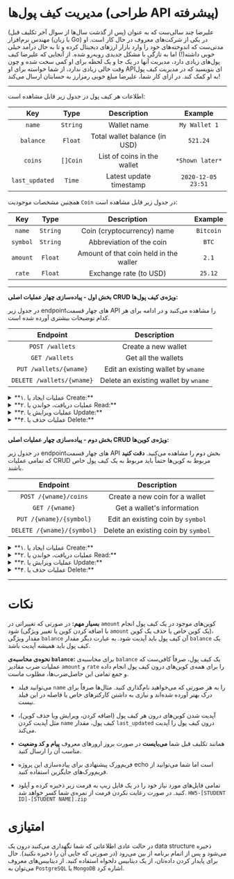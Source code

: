 # مدیریت کیف‌ پول‌ها (طراحی API پیشرفته)

(پس از گذشت سال‌ها از سوال آخر تکلیف قبل) علیرضا چند سالی‌ست که به عنوان مهندس نرم‌افزار (با زبان Go) در یکی از شرکت‌های معروف در حال کار است. او مدتی‌ست که اندوخته‌های خود را وارد بازار ارزهای دیجیتال کرده و تا به حال درآمد خیلی خوبی داشته(!) اما به تازگی با مشکل جدیدی روبه‌رو شده. از آنجایی که علیرضا کیف‌ پول‌های زیادی دارد، مدیریت آنها در یک جا و یک لحظه برای او کمی سخت شده و چون وقت خالی زیادی ندارد، از شما خواسته برای او APIای بنویسید که در مدیریت کیف‌ پول‌ به او کمک کند. در ازای کار شما، علیرضا مبلغ خوبی رمزارز به حسابتان ارسال می‌کند!

----------

اطلاعات هر کیف پول در جدول زیر قابل مشاهده است:

|   Key   |    Type     |     Description    |   Example       |
|:-----------:|:------------------:|:-----------:|:-----------:|
|`name`|`String`|Wallet name|`My Wallet 1`|
|`balance`|`Float`|Total wallet balance (in USD)|`521.24`|
|`coins`|`[]Coin`|List of coins in the wallet|`*Shown later*`|
|`last_updated`|`Time`|Latest update timestamp|`2020-12-05 23:51`|

همچنین مشخصات موجودیت ‍`Coin` در جدول زیر قابل مشاهده است:

|   Key   |    Type     |     Description    |   Example       |
|:-----------:|:------------------:|:-----------:|:-----------:|
|`name`|`String`|Coin (cryptocurrency) name|`Bitcoin`|
|`symbol`|`String`|Abbreviation of the coin|`BTC`|
|`amount`|`Float`|Amount of that coin held in the waller|`2.1`|
|`rate`|`Float`|Exchange rate (to USD)|`25.12`|


----------


**بخش اول - پیاده‌سازی چهار عملیات اصلی CRUD ویژه‌ی کیف پول‌ها:**

در جدول زیر endpointهای چهار قسمت API را مشاهده می‌کنید و در ادامه برای هر کدام توضیحات بیشتری آورده شده است.

|   Endpoint   |   Description   |
|:---------------:|:------------:|
|`POST /wallets`|Create a new wallet|
|`GET /wallets`|Get all the wallets|
|`PUT /wallets/{wname}`|Edit an existing wallet by `wname`|
|`DELETE /wallets/{wname}`|Delete an existing wallet by `wname`|

<details>
<summary>**۱. عملیات ایجاد یا Create:**</summary>

در این endpoint از API پس از دریافت نام کیف پول توسط سرور، اگر آن نام تکراری نباشد، یک کیف پول جدید ایجاد شده و نتیجه‌ی آن برمی‌گردد. در صورت وجود خطا نیز می‌بایست ارور مناسب برگردانده شود. **دقت کنید** که مقدار `last_updated` در جواب سرور همان زمان ایجاد کیف پول است.

نمونه‌ای از درخواست کاربر:
```JSON
// POST /wallets
{
	"name": "Wallet3",
}
```
پاسخ سرور (در صورت نبود مشکل):
```JSON
{
	"name": "Wallet3",
	"balance": 0.0,
	"coins": [],
	"last_updated": "2020-12-05 12:32",
	"code": 200,
	"message": "Wallet added successfully!"
}
```
</details>

<details>
<summary>**۲. عملیات دریافت، خواندن یا Read:**</summary>

در این endpoint از API نیازی به وارد کردن اطلاعات نیست و صرفاً با درخواست زدن، اطلاعات تمامی کیف پول‌های موجود برگردانده می‌شود.

درخواست به سرور:
```JSON
// GET /wallets
```

پاسخ سرور پس از درخواست:
```JSON
{
	"size": 5,
	"wallets": [
		{
			"name": "Wallet6",
			"balance": 24.10,
			"coins": [
				{
					"name": "Bitcoin",
					"symbol": "BTC",
					"amount": 2.15,
					"rate": 55.214
				},
				{...},
				{...}
			],
			"last_updated": "2020-12-08 12:32"
		},
		{...},
		{...},
		{...},
		{...}
	],
	"code": 200,
	"message": "All wallets received successfully!"
}
```
</details>

<details>
<summary>**۳. عملیات ویرایش یا Update:**</summary>

در این endpoint تنها می‌توان اسم یک کیف پول مورد نظر را عوض کرد که به راحتی با درخواست زیر قابل انجام است:

```JSON
// PUT /wallets/{wname}
{
	"name": "Wallet3_new",
}
```
پاسخ سرور (در صورت نبود مشکل):
```JSON
{
	"name": "Wallet3_new",
	"balance": 212.1,
	"coins": [
		{...},
		{...}
	],
	"last_updated": "2020-12-05 12:32",
	"code": 200,
	"message": "Wallet name changed successfully!"
}
```
</details>

<details>
<summary>**۴. عملیات حذف یا Delete:**</summary>

در آخرین endpoint مربوط به کیف پول‌ها با استفاده از نام یک کیف پول می‌توان آن کیف پول و تمامی کوین‌های موجود در آن را حذف کرد (البته حذف کردن کیف پول در اینجا به معنی خروج از آن تلقی می‌شود).

```JSON
// DELETE /wallets/{wname}
```
پاسخ سرور (در صورت نبود مشکل):
```JSON
{
	"name": "Wallet3_new",
	"balance": 212.1,
	"coins": [
		{...},
		{...}
	],
	"last_updated": "2020-12-05 12:32",
	"code": 200,
	"message": "Wallet deleted (logged out) successfully!"
}
```
</details>


----------


**بخش دوم - پیاده‌سازی چهار عملیات اصلی CRUD ویژه‌ی کوین‌ها:**

در جدول زیر endpointهای چهار قسمت API بخش دوم را مشاهده می‌کنید. **دقت کنید** که تمامی عملیات CRUD مربوط به کوین‌ها حتماً باید مربوط به یک کیف پول خاص باشند.

|   Endpoint   |   Description   |
|:---------------:|:------------:|
|`POST /{wname}/coins`|Create a new coin for a wallet|
|`GET /{wname}`|Get a wallet's information|
|`PUT /{wname}/{symbol}`|Edit an existing coin by `symbol`|
|`DELETE /{wname}/{symbol}`|Delete an existing coin by `symbol`|

<details>
<summary>**۱. عملیات ایجاد یا Create:**</summary>

در این endpoint از API پس از دریافت مشخصات کوین توسط سرور، اگر آن نام یا نماد تکراری نباشد، یک کوین جدید برای کیف پول مورد نظر ایجاد شده و نتیجه‌ی آن برمی‌گردد. در صورت وجود خطا نیز می‌بایست ارور مناسب برگردانده شود.

نمونه‌ای از درخواست کاربر:
```JSON
// POST /{wname}/coins
{
	"name": "Go Coin",
	"symbol": "GOC",
	"amount": 2.1,
	"rate": 21.4
}
```
پاسخ سرور (در صورت نبود مشکل):
```JSON
{
	"name": "Go Coin",
	"symbol": "GOC",
	"amount": 2.1,
	"rate": 21.4,
	"code": 200,
	"message": "Coin added successfully!"
}
```
</details>

<details>
<summary>**۲. عملیات دریافت، خواندن یا Read:**</summary>

در این endpoint از API نیازی به وارد کردن اطلاعات نیست و صرفاً با درخواست زدن، اطلاعات آن کیف پول به همراه تمامی کوین‌های آن برگردانده می‌شود.

درخواست به سرور:
```JSON
// GET /{wname}
```

پاسخ سرور پس از درخواست:
```JSON
{
	"name": "Wallet3_new",
	"balance": 212.1,
	"coins": [
		{
			"name": "Bitcoin",
			"symbol": "BTC",
			"amount": 2.15,
			"rate": 55,214.21
		},
		{...},
		{...}
	],
	"last_updated": "2020-12-07 12:32",
	"code": 200,
	"message": "All coins received successfully!"
}
```
</details>

<details>
<summary>**۳. عملیات ویرایش یا Update:**</summary>

در این endpoint می‌توانید اطلاعات مربوط به یک کوین خاص از یک کیف پول را عوض کنید:

```JSON
// PUT /{wname}/{symbol}
{
	"name": "Go Coin",
	"symbol": "GOC",
	"amount": 12.1,
	"rate": 21.4
}
```
پاسخ سرور (در صورت نبود مشکل):
```JSON
{
	"name": "Go Coin",
	"symbol": "GOC",
	"amount": 12.1,
	"rate": 21.4,
	"code": 200,
	"message": "Coin updated successfully!"
}
```
</details>

<details>
<summary>**۴. عملیات حذف یا Delete:**</summary>

در آخرین endpoint مربوط به کوین‌ها با استفاده از نام یک کوین در یک کیف پول می‌توان آن کوین را حذف کرد (البته حذف کردن کوین در دنیای واقعی به معنی فروش کل آن کوین تلقی می‌شود). **دقت کنید** که یک راه برای بررسی درستی این عملیات این است که اطلاعات همان کیف پول را بخوانیم.

```JSON
// DELETE /{wname}/{symbol}
```
پاسخ سرور (در صورت نبود مشکل):
```JSON
{
	"name": "Go Coin",
	"symbol": "GOC",
	"amount": 12.1,
	"rate": 21.4,
	"code": 200,
	"message": "Coin deleted successfully!"
}
```
</details>


----------

# نکات

**بسیار مهم:** در صورتی که تغییراتی در `amount` کوین‌های موجود در یک کیف پول انجام شود (با اضافه کردن کوین یا تغییر ویژگی `amount` یک کوین خاص یا حذف یک کوین)، مقدار ویژگی `balance` آن کیف پول باید آپدیت شود. به عبارت دیگر مقدار `balance` یک کیف پول باید همیشه آپدیت باشد.

**نحوه‌ی محاسبه‌ی `balance`:** برای محاسبه‌ی `balance` یک کیف پول، صرفاً کافی‌ست که عملیات ضرب مقادیر `amount` و `rate` را برای همه‌ی کوین‌های درون کیف پول انجام داده و جمع تمامی این حاصل‌ضرب‌ها، مطلوب ماست.

- می‌توانید فیلد `name` را به هر صورتی که می‌خواهید نام‌گذاری کنید. مثال‌ها صرفاً برای درک بهتر آورده شده‌اند و نیازی به داشتن کارکترهای خاص یا فاصله در این فیلد نیست. 

- آپدیت شدن کوین‌های درون هر کیف پول (اضافه کردن، ویرایش ویا حذف کوین)، مثل آپدیت کردن `name` کیف پول، مقدار `last_updated` درون کیف پول را آپدیت می‌کند.

- همانند تکلیف قبل شما **می‌بایست**‌ در صورت بروز ارورهای معروف **پیام و کد وضعیت** مناسب آن را ارسال کنید.

- فریم‌ورک پیشنهادی برای پیاده‌سازی این پروژه echo است اما شما می‌توانید از فریم‌ورک‌های جایگزین استفاده کنید.

- تمامی فایل‌های مورد نیاز خود را در یک فایل زیپ به فرمت زیر ذخیره کرده و آپلود کنید. در صورت رعایت نکردن فرمت از نمره‌ی شما کسر خواهد شد.
`HW5-[STUDENT ID]-[STUDENT NAME].zip`

# امتیازی

در حالت عادی اطلاعاتی که شما نگهداری می‌کنید درون یک data structure ذخیره می‌شود و پس از اتمام برنامه از بین می‌رود (در صورتی که جایی آن را ذخیره نکنید). حال برای پایدار کردن داده‌تان، از یک دیتابیس دلخواه استفاده کنید. از دیتابیس‌های معروف می‌توان به `PostgreSQL‍` یا `MongoDB` اشاره کرد.

